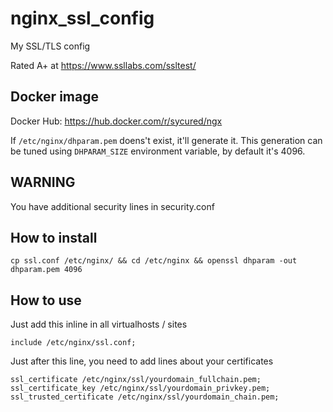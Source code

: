 # nginx_ssl_config

My SSL/TLS config

Rated A+ at https://www.ssllabs.com/ssltest/

## Docker image

Docker Hub: https://hub.docker.com/r/sycured/ngx

If `/etc/nginx/dhparam.pem` doens't exist, it'll generate it. This generation can be tuned using `DHPARAM_SIZE` environment variable, by default it's 4096.

## WARNING

You have additional security lines in security.conf

## How to install

    cp ssl.conf /etc/nginx/ && cd /etc/nginx && openssl dhparam -out dhparam.pem 4096

## How to use

Just add this inline in all virtualhosts / sites

    include /etc/nginx/ssl.conf;

Just after this line, you need to add lines about your certificates

    ssl_certificate /etc/nginx/ssl/yourdomain_fullchain.pem;
    ssl_certificate_key /etc/nginx/ssl/yourdomain_privkey.pem;
    ssl_trusted_certificate /etc/nginx/ssl/yourdomain_chain.pem;
